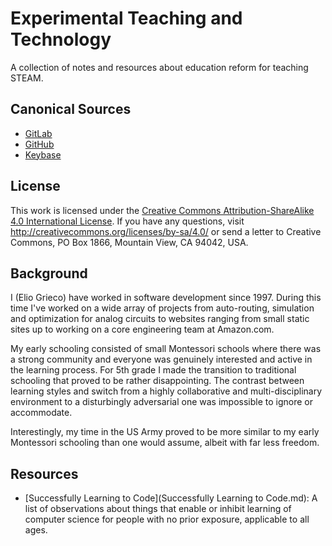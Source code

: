 # Experimental Teaching and Technology

A collection of notes and resources about education reform for teaching STEAM.

## Canonical Sources

* [GitLab](https://gitlab.com/comp_sci_edu/experimental-teaching-and-technology)
* [GitHub](https://github.com/egx-org/experimental-teaching-and-technology)
* [Keybase](keybase://team/comp_sci_edu/experimental-teaching-and-technology)

## License

This work is licensed under the [Creative Commons Attribution-ShareAlike 4.0 International License](LICENSE). If you have any questions, visit http://creativecommons.org/licenses/by-sa/4.0/ or send a letter to Creative Commons, PO Box 1866, Mountain View, CA 94042, USA.

## Background

I (Elio Grieco) have worked in software development since 1997. During this time I've worked on a wide array of projects from auto-routing, simulation and optimization for analog circuits to websites ranging from small static sites up to working on a core engineering team at Amazon.com.

My early schooling consisted of small Montessori schools where there was a strong community and everyone was genuinely interested and active in the learning process. For 5th grade I made the transition to traditional schooling that proved to be rather disappointing. The contrast between learning styles and switch from a highly collaborative and multi-disciplinary environment to a disturbingly adversarial one was impossible to ignore or accommodate.

Interestingly, my time in the US Army proved to be more similar to my early Montessori schooling than one would assume, albeit with far less freedom.

## Resources

* [Successfully Learning to Code](Successfully Learning to Code.md): A list of observations about things that enable or inhibit learning of computer science for people with no prior exposure, applicable to all ages.

